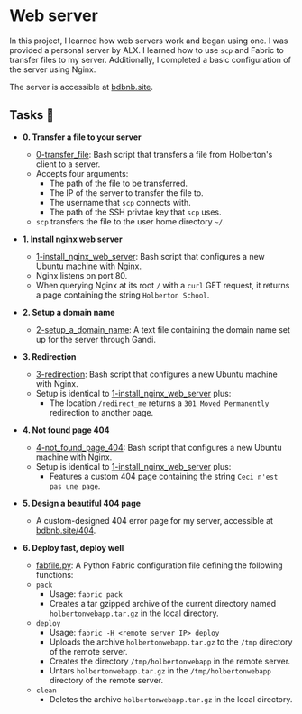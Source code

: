 # Web server

In this project, I learned how web servers work and began using one. I was
provided a personal server by ALX. I learned how to use `scp`
and Fabric to transfer files to my server. Additionally, I completed a basic
configuration of the server using Nginx.

The server is accessible at [bdbnb.site](http://bdbnb.site).

## Tasks :page_with_curl:

* **0. Transfer a file to your server**
  * [0-transfer_file](./0-transfer_file): Bash script that transfers a file
  from Holberton's client to a server.
  * Accepts four arguments:
    * The path of the file to be transferred.
    * The IP of the server to transfer the file to.
    * The username that `scp` connects with.
    * The path of the SSH privtae key that `scp` uses.
  * `scp` transfers the file to the user home directory `~/`.

* **1. Install nginx web server**
  * [1-install_nginx_web_server](./1-install_nginx_web_server): Bash script
  that configures a new Ubuntu machine with Nginx.
  * Nginx listens on port 80.
  * When querying Nginx at its root `/` with a `curl` GET request,
  it returns a page containing the string `Holberton School`.

* **2. Setup a domain name**
  * [2-setup_a_domain_name](./2-setup_a_domain_name): A text file containing
  the domain name set up for the server through Gandi.

* **3. Redirection**
  * [3-redirection](./3-redirection): Bash script that configures a new Ubuntu
  machine with Nginx.
  * Setup is identical to [1-install_nginx_web_server](./1-install_nginx_web_server)
  plus:
    * The location `/redirect_me` returns a `301 Moved Permanently` redirection
    to another page.

* **4. Not found page 404**
  * [4-not_found_page_404](./4-not_found_page_404): Bash script that configures
  a new Ubuntu machine with Nginx.
  * Setup is identical to [1-install_nginx_web_server](./1-install_nginx_web_server)
  plus:
    * Features a custom 404 page containing the string `Ceci n'est pas une page`.

* **5. Design a beautiful 404 page**
  * A custom-designed 404 error page for my server, accessible at
  [bdbnb.site/404](http://bdbnb.site/404).

* **6. Deploy fast, deploy well**
  * [fabfile.py](./fabfile.py): A Python Fabric configuration file defining
  the following functions:
  * `pack`
    * Usage: `fabric pack`
    * Creates a tar gzipped archive of the current directory named
    `holbertonwebapp.tar.gz` in the local directory.
  * `deploy`
    * Usage: `fabric -H <remote server IP> deploy`
    * Uploads the archive `holbertonwebapp.tar.gz` to the `/tmp`
    directory of the remote server.
    * Creates the directory `/tmp/holbertonwebapp` in the remote server.
    * Untars `holbertonwebapp.tar.gz` in the `/tmp/holbertonwebapp` directory
    of the remote server.
  * `clean`
    * Deletes the archive `holbertonwebapp.tar.gz` in the local directory.

